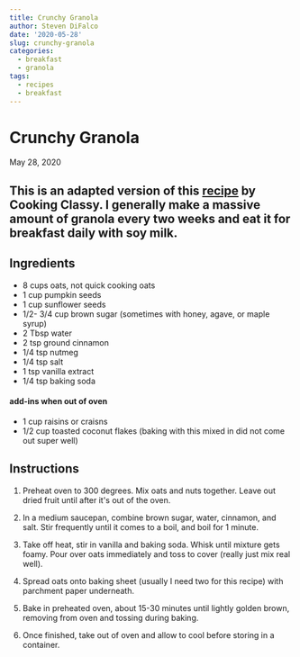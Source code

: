 ```yaml
---
title: Crunchy Granola
author: Steven DiFalco
date: '2020-05-28'
slug: crunchy-granola
categories:
  - breakfast
  - granola
tags:
  - recipes
  - breakfast
---
```


# Crunchy Granola
May 28, 2020

## This is an adapted version of this [recipe](https://www.cookingclassy.com/granola-without-oil/#wprm-recipe-container-30209) by Cooking Classy. I generally make a massive amount of granola every two weeks and eat it for breakfast daily with soy milk. 

## Ingredients 

- 8 cups oats, not quick cooking oats
- 1 cup pumpkin seeds
- 1 cup sunflower seeds
- 1/2- 3/4 cup brown sugar (sometimes with honey, agave, or maple syrup)
- 2 Tbsp water
- 2 tsp ground cinnamon
- 1/4 tsp nutmeg
- 1/4 tsp salt
- 1 tsp vanilla extract
- 1/4 tsp baking soda

#### add-ins when out of oven
- 1 cup raisins or craisns 
- 1/2 cup toasted coconut flakes (baking with this mixed in did not come out super well)


## Instructions
1. Preheat oven to 300 degrees. Mix oats and nuts together. Leave out dried fruit until after it's out of the oven.

2. In a medium saucepan, combine brown sugar, water, cinnamon, and salt. Stir frequently until it comes to a boil, and boil for 1 minute.  

3. Take off heat, stir in vanilla and baking soda. Whisk until mixture gets foamy. Pour over oats immediately and toss to cover (really just mix real well). 

4. Spread oats onto baking sheet (usually I need two for this recipe) with parchment paper underneath. 

5. Bake in preheated oven, about 15-30 minutes until lightly golden brown, removing from oven and tossing during baking.

6. Once finished, take out of oven and allow to cool before storing in a container. 
